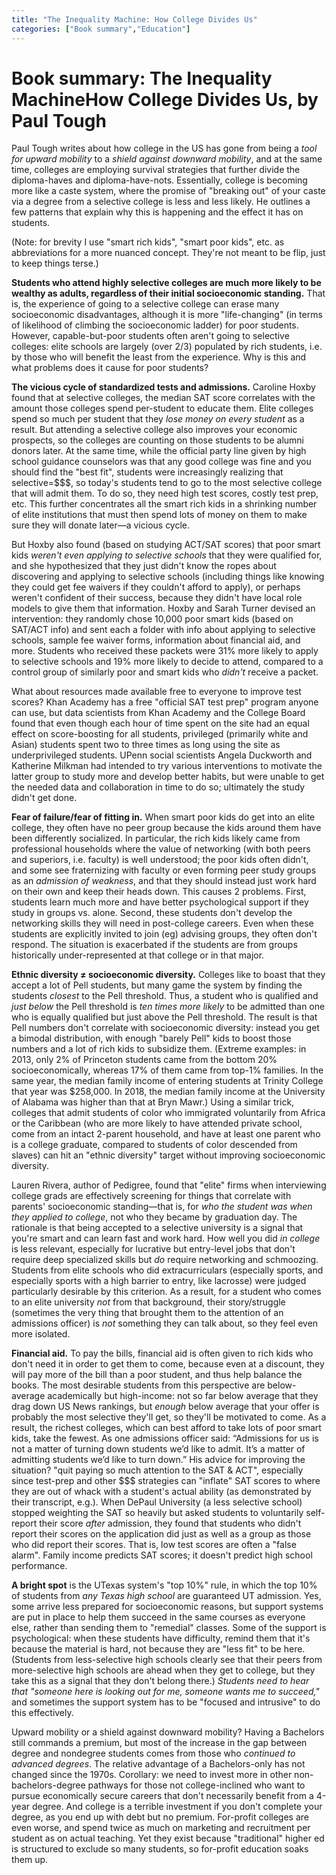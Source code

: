 ```yaml
---
title: "The Inequality Machine: How College Divides Us"
categories: ["Book summary","Education"]
---
```


# Book summary: The Inequality MachineHow College Divides Us, by Paul Tough

Paul Tough writes about how college in the US has gone from being a
_tool for upward mobility_ to a _shield against downward mobility_, and at
the same time, colleges are employing survival strategies that further
divide the diploma-haves and diploma-have-nots. Essentially, college
is becoming more like a caste system, where the promise of "breaking
out" of your caste via a degree from a selective college is less and
less likely. He outlines a few patterns that explain why this is
happening and the effect it has on students.

(Note: for brevity I use "smart rich kids", "smart poor kids", etc. as
abbreviations for a more nuanced concept. They're not meant to be
flip, just to keep things terse.)

**Students who attend highly selective colleges are much more likely to
be wealthy as adults, regardless of their initial socioeconomic
standing.** That is, the experience of going to a selective college can
erase many socioeconomic disadvantages, although it is more
"life-changing" (in terms of likelihood of climbing the socioeconomic
ladder) for poor students. However, capable-but-poor students often
aren't going to selective colleges: elite schools are largely (over
2/3) populated by rich students, i.e. by those who will benefit the
least from the experience. Why is this and what problems does it cause
for poor students?

**The vicious cycle of standardized tests and admissions.** Caroline Hoxby
found that at selective colleges, the median SAT score correlates with
the amount those colleges spend per-student to educate them. Elite
colleges spend so much per student that they _lose money on every
student_ as a result. But attending a selective college also improves
your economic prospects, so the colleges are counting on those
students to be alumni donors later. At the same time, while the
official party line given by high school guidance counselors was that
any good college was fine and you should find the "best fit", students
were increasingly realizing that selective=$$$, so today's students
tend to go to the most selective college that will admit them. To do
so, they need high test scores, costly test prep, etc. This further
concentrates all the smart rich kids in a shrinking number of elite
institutions that must then spend lots of money on them to make sure
they will donate later—a vicious cycle.

But Hoxby also found (based on studying ACT/SAT scores) that poor
smart kids _weren't even applying to selective schools_ that they were
qualified for, and she hypothesized that they just didn't know the
ropes about discovering and applying to selective schools (including
things like knowing they could get fee waivers if they couldn't afford
to apply), or perhaps weren't confident of their success, because they
didn't have local role models to give them that information. Hoxby and
Sarah Turner devised an intervention: they randomly chose 10,000 poor
smart kids (based on SAT/ACT info) and sent each a folder with info
about applying to selective schools, sample fee waiver forms,
information about financial aid, and more. Students who received these
packets were 31% more likely to apply to selective schools and 19%
more likely to decide to attend, compared to a control group of
similarly poor and smart kids who _didn't_ receive a packet.

What about resources made available free to everyone to improve test
scores? Khan Academy has a free "official SAT test prep" program
anyone can use, but data scientists from Khan Academy and the College
Board found that even though each hour of time spent on the site had
an equal effect on score-boosting for all students, privileged
(primarily white and Asian) students spent two to three times as long
using the site as underprivileged students. UPenn social scientists
Angela Duckworth and Katherine Milkman had intended to try various
interventions to motivate the latter group to study more and develop
better habits, but were unable to get the needed data and
collaboration in time to do so; ultimately the study didn't get done.

**Fear of failure/fear of fitting in.** When smart poor kids do get into
an elite college, they often have no peer group because the kids
around them have been differently socialized. In particular, the rich
kids likely came from professional households where the value of
networking (with both peers and superiors, i.e. faculty) is well
understood; the poor kids often didn't, and some see fraternizing with
faculty or even forming peer study groups as an _admission of weakness_,
and that they should instead just work hard on their own and keep
their heads down. This causes 2 problems. First, students learn much
more and have better psychological support if they study in groups
vs. alone. Second, these students don't develop the networking skills
they will need in post-college careers.  Even when these students are
explicitly invited to join (eg) advising groups, they often don't
respond. The situation is exacerbated if the students are from groups
historically under-represented at that college or in that major.

**Ethnic diversity ≠ socioeconomic diversity.** Colleges like to boast
that they accept a lot of Pell students, but many game the system by
finding the students _closest_ to the Pell threshold. Thus, a student
who is qualified and _just below_ the Pell threshold is _ten times more
likely_ to be admitted than one who is equally qualified but just above
the Pell threshold. The result is that Pell numbers don't correlate
with socioeconomic diversity: instead you get a bimodal distribution,
with enough "barely Pell" kids to boost those numbers and a lot of
rich kids to subsidize them. (Extreme examples: in 2013, only 2% of
Princeton students came from the bottom 20% socioeconomically, whereas
17% of them came from top-1% families. In the same year, the median
family income of entering students at Trinity College that year was
$258,000. In 2018, the median family income at the University of
Alabama was higher than that at Bryn Mawr.) Using a similar trick,
colleges that admit students of color who immigrated voluntarily from
Africa or the Caribbean (who are more likely to have attended private
school, come from an intact 2-parent household, and have at least one
parent who is a college graduate, compared to students of color
descended from slaves) can hit an "ethnic diversity" target without
improving socioeconomic diversity.

Lauren Rivera, author of Pedigree, found that "elite" firms when
interviewing college grads are effectively screening for things that
correlate with parents' socioeconomic standing—that is, for _who the
student was when they applied to college_, not who they became by
graduation day. The rationale is that being accepted to a selective
university is a signal that you're smart and can learn fast and work
hard. How well you did _in college_ is less relevant, especially for
lucrative but entry-level jobs that don't require deep specialized
skills but _do_ require networking and schmoozing. Students from elite
schools who did extracurriculars (especially sports, and especially
sports with a high barrier to entry, like lacrosse) were judged
particularly desirable by this criterion. As a result, for a student
who comes to an elite university _not_ from that background, their
story/struggle (sometimes the very thing that brought them to the
attention of an admissions officer) is _not_ something they can talk
about, so they feel even more isolated.

**Financial aid.** To pay the bills, financial aid is often given to rich
kids who don't need it in order to get them to come, because even at a
discount, they will pay more of the bill than a poor student, and thus
help balance the books. The most desirable students from this
perspective are below-average academically but high-income: not so far
below average that they drag down US News rankings, but _enough_ below
average that your offer is probably the most selective they'll get, so
they'll be motivated to come. As a result, the richest colleges, which
can best afford to take lots of poor smart kids, take the fewest. As
one admissions officer said: “Admissions for us is not a matter of
turning down students we’d like to admit. It’s a matter of admitting
students we’d like to turn down.” His advice for improving the
situation? "quit paying so much attention to the SAT & ACT",
especially since test-prep and other $$$ strategies can "inflate" SAT
scores to where they are out of whack with a student's actual ability
(as demonstrated by their transcript, e.g.). When DePaul University (a
less selective school) stopped weighting the SAT so heavily but asked
students to voluntarily self-report their score _after_ admission, they
found that students who didn't report their scores on the application
did just as well as a group as those who did report their scores. That
is, low test scores are often a "false alarm". Family income predicts
SAT scores; it doesn't predict high school performance.

**A bright spot** is the UTexas system's "top 10%" rule, in which the top
10% of students from _any Texas high school_  are guaranteed UT admission. Yes,
some arrive less prepared for socioeconomic reasons, but support
systems are put in place to help them succeed in the same courses as
everyone else, rather than sending them to "remedial" classes. Some of
the support is psychological: when these students have difficulty,
remind them that it's because the material is hard, not because they
are "less fit" to be here. (Students from less-selective high schools
clearly see that their peers from more-selective high schools are
ahead when they get to college, but they take this as a signal that
they don't belong there.) _Students need to hear that "someone here is
looking out for me, someone wants me to succeed,"_ and sometimes the
support system has to be "focused and intrusive" to do this
effectively.

Upward mobility or a shield against downward mobility? Having a
Bachelors still commands a premium, but most of the increase in the
gap between degree and nondegree students comes from those who
_continued to advanced degrees_. The relative advantage of a
Bachelors-only has not changed since the 1970s. Corollary: we need to
invest more in other non-bachelors-degree pathways for those not
college-inclined who want to pursue economically secure careers that
don't necessarily benefit from a 4-year degree. And college is a
terrible investment if you don't complete your degree, as you end up
with debt but no premium. For-profit colleges are even worse, and
spend twice as much on marketing and recruitment per student as on
actual teaching. Yet they exist because "traditional" higher ed is
structured to exclude so many students, so for-profit education soaks
them up.
